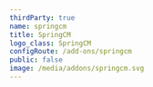 ```yaml
---
thirdParty: true
name: springcm
title: SpringCM
logo_class: SpringCM
configRoute: /add-ons/springcm
public: false
image: /media/addons/springcm.svg
---
```

